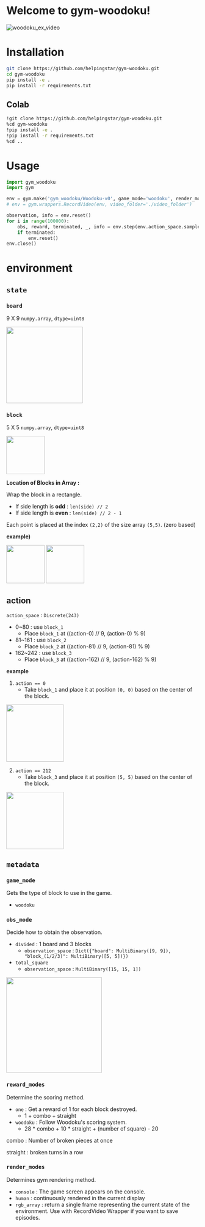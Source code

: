 # Welcome to gym-woodoku!

![woodoku_ex_video](https://user-images.githubusercontent.com/54899900/202888885-bd8d18eb-68aa-4dd0-963e-61f311716296.gif)

# Installation

```bash
git clone https://github.com/helpingstar/gym-woodoku.git
cd gym-woodoku
pip install -e .
pip install -r requirements.txt
```

## Colab

```bash
!git clone https://github.com/helpingstar/gym-woodoku.git
%cd gym-woodoku
!pip install -e .
!pip install -r requirements.txt
%cd ..
```

# Usage

```python
import gym_woodoku
import gym

env = gym.make('gym_woodoku/Woodoku-v0', game_mode='woodoku', render_mode='human')
# env = gym.wrappers.RecordVideo(env, video_folder='./video_folder')

observation, info = env.reset()
for i in range(100000):
    obs, reward, terminated, _, info = env.step(env.action_space.sample())
    if terminated:
        env.reset()
env.close()
```

# environment

## `state`

### `board`

9 X 9 `numpy.array`, `dtype=uint8`

<img src = "https://user-images.githubusercontent.com/76930260/202095781-ca987cc9-0233-4aa6-a754-e81ad35b1587.png" width = "200" height = "200"/>



### `block`

5 X 5 `numpy.array`, `dtype=uint8`

<image src = "https://user-images.githubusercontent.com/76930260/202096150-8d654bf0-ba08-428e-9367-760eff35756c.png" height = "100" weight = "100"/>

**Location of Blocks in Array :**

Wrap the block in a rectangle.
* If side length is **odd** : `len(side) // 2`
* If side length is **even** : `len(side) // 2 - 1`

Each point is placed at the index `(2,2)` of the size array `(5,5)`. (zero based)

**example)**

<image src = "https://user-images.githubusercontent.com/76930260/202097501-704866dc-927e-490a-9664-e2397c46dc93.png" height = "100" weight = "100"/>         <image src = "https://user-images.githubusercontent.com/76930260/202097633-e8438eba-d080-421b-8786-b081962e9c13.png" height = "100" weight = "100"/>


## action

`action_space` : `Discrete(243)`

* 0~80 : use `block_1`
  * Place `block_1` at ((action-0) // 9, (action-0) % 9)
* 81~161 : use `block_2`
  * Place `block_2` at ((action-81) // 9, (action-81) % 9)
* 162~242 : use `block_3`
  * Place `block_3` at ((action-162) // 9, (action-162) % 9)

**example**
1. `action == 0`
    * Take `block_1` and place it at position `(0, 0)` based on the center of the block.

<img src="https://user-images.githubusercontent.com/54899900/202887249-b4ed5f56-5bd7-4c4e-a0c3-b20132d417d2.jpg" width="150" height="150"/>

2. `action == 212`
    * Take `block_3` and place it at position `(5, 5)` based on the center of the block.
    
<img src="https://user-images.githubusercontent.com/54899900/202888125-affd44e6-d2ef-4103-a336-d2402366386a.jpg" width="150" height="150"/>

## `metadata`

### `game_mode`
Gets the type of block to use in the game.
* `woodoku`

### `obs_mode`
Decide how to obtain the observation.

* `divided` : 1 board and 3 blocks
  * `observation_space` : `Dict({"board": MultiBinary([9, 9]), "block_(1/2/3)": MultiBinary([5, 5])})`
* `total_square`
  * `observation_space` : `MultiBinary([15, 15, 1])`

<img src="https://user-images.githubusercontent.com/54899900/202887172-c62ad9ee-673c-41dc-9b68-e00d32cf8854.jpg" width="250" height="250"/>

### `reward_modes`
Determine the scoring method.
* `one` : Get a reward of 1 for each block destroyed.
  * 1 + combo + straight
* `woodoku` : Follow Woodoku's scoring system.
  * 28 * combo + 10 * straight + (number of square) - 20

combo : Number of broken pieces at once

straight : broken turns in a row

### `render_modes`
Determines gym rendering method.
* `console` : The game screen appears on the console.
* `human` : continuously rendered in the current display
* `rgb_array` : return a single frame representing the current state of the environment. Use with RecordVideo Wrapper if you want to save episodes.
